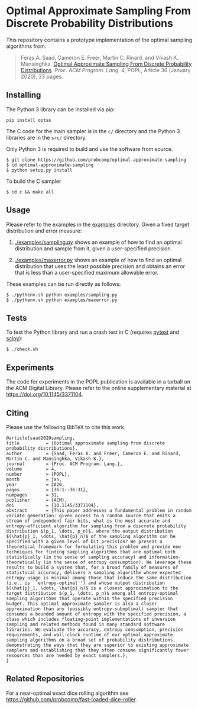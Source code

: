# Optimal Approximate Sampling From Discrete Probability Distributions

This repository contains a prototype implementation of the optimal
sampling algorithms from:

> Feras A. Saad, Cameron E. Freer, Martin C. Rinard, and Vikash K. Mansinghka.
[Optimal Approximate Sampling From Discrete Probability
Distributions](https://doi.org/10.1145/3371104).
_Proc. ACM Program. Lang._ 4, POPL, Article 36 (January 2020), 33 pages.

## Installing

The Python 3 library can be installed via pip:

    pip install optas

The C code for the main sampler is in the `c/` directory and the
Python 3 libraries are in the `src/` directory.

Only Python 3 is required to build and use the software from source.

    $ git clone https://github.com/probcomp/optimal-approximate-sampling
    $ cd optimal-approximate-sampling
    $ python setup.py install

To build the C sampler

    $ cd c && make all

## Usage

Please refer to the examples in the [examples](./examples) directory.
Given a fixed target distribution and error measure:

1. [./examples/sampling.py](./examples/sampling.py) shows an example of how
   to find an optimal distribution and sample from it, given a
   user-specified precision.

2. [./examples/maxerror.py](./examples/maxerror.py) shows an example of how
   to find an optimal distribution that uses the least possible precision
   and obtains an error that is less than a user-specified maximum
   allowable error.

These examples can be run directly as follows:

    $ ./pythenv.sh python examples/sampling.py
    $ ./pythenv.sh python examples/maxerror.py

## Tests

To test the Python library and run a crash test in C (requires
[pytest](https://docs.pytest.org/en/latest/) and
[scipy](https://scipy.org/)):

    $ ./check.sh

## Experiments

The code for experiments in the POPL publication is available in a tarball
on the ACM Digital Library. Please refer to the online supplementary
material at https://doi.org/10.1145/3371104.

## Citing

Please use the following BibTeX to cite this work.

    @article{saad2020sampling,
    title          = {Optimal approximate sampling from discrete probability distributions},
    author         = {Saad, Feras A. and Freer, Cameron E. and Rinard, Martin C. and Mansinghka, Vikash K.},
    journal        = {Proc. ACM Program. Lang.},
    volume         = 4,
    number         = {POPL},
    month          = jan,
    year           = 2020,
    pages          = {36:1--36:31},
    numpages       = 31,
    publisher      = {ACM},
    doi            = {10.1145/3371104},
    abstract       = {This paper addresses a fundamental problem in random variate generation: given access to a random source that emits a stream of independent fair bits, what is the most accurate and entropy-efficient algorithm for sampling from a discrete probability distribution $(p_1, \dots, p_n)$, where the output distribution $(\hat{p}_1, \dots, \hat{p}_n)$ of the sampling algorithm can be specified with a given level of bit precision? We present a theoretical framework for formulating this problem and provide new techniques for finding sampling algorithms that are optimal both statistically (in the sense of sampling accuracy) and information-theoretically (in the sense of entropy consumption). We leverage these results to build a system that, for a broad family of measures of statistical accuracy, delivers a sampling algorithm whose expected entropy usage is minimal among those that induce the same distribution (i.e., is ``entropy-optimal'') and whose output distribution $(\hat{p}_1, \dots, \hat{p}_n)$ is a closest approximation to the target distribution $(p_1, \dots, p_n)$ among all entropy-optimal sampling algorithms that operate within the specified precision budget. This optimal approximate sampler is also a closer approximation than any (possibly entropy-suboptimal) sampler that consumes a bounded amount of entropy with the specified precision, a class which includes floating-point implementations of inversion sampling and related methods found in many standard software libraries. We evaluate the accuracy, entropy consumption, precision requirements, and wall-clock runtime of our optimal approximate sampling algorithms on a broad set of probability distributions, demonstrating the ways that they are superior to existing approximate samplers and establishing that they often consume significantly fewer resources than are needed by exact samplers.},
    }

## Related Repositories

For a near-optimal exact dice rolling algorithm see
https://github.com/probcomp/fast-loaded-dice-roller.

